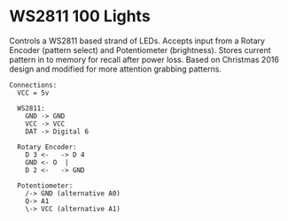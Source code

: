 # WS2811 100 Lights

Controls a WS2811 based strand of LEDs. Accepts input from a Rotary
Encoder (pattern select) and Potentiometer (brightness). Stores current
pattern in to memory for recall after power loss. Based on Christmas 2016
design and modified for more attention grabbing patterns.

```
Connections:
  VCC = 5v

  WS2811:
    GND -> GND
    VCC -> VCC
    DAT -> Digital 6

  Rotary Encoder:
    D 3 <-   -> D 4
    GND <- O  |
    D 2 <-   -> GND

  Potentiometer:
    /-> GND (alternative A0)
    Q-> A1
    \-> VCC (alternative A1)
```

